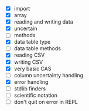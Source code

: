 - [x] import
- [x] array
- [x] reading and writing data
- [x] uncertain
- [ ] methods
- [x] data table type
- [ ] data table methods
- [x] reading CSV
- [x] writing CSV
- [x] very basic CAS
- [ ] column uncertainty handling
- [x] error handling
- [ ] stdlib finders
- [ ] scientific notation
- [ ] don't quit on error in REPL
